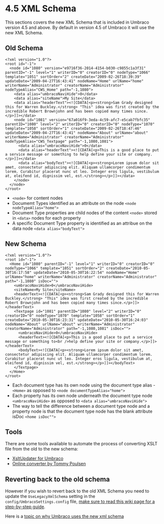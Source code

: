 # 4.5 XML Schema

This sections covers the new XML Schema that is included in Umbraco version 4.5 and above. By default in version 4.5 of Umbraco it will use the
new XML Schema.

## Old Schema

    <?xml version="1.0"?>
    <root id="-1">
      <node id="1080" version="e9716f36-2014-4154-b030-c9855c1a3f31" parentID="-1" level="1" writerID="0" creatorID="0" nodeType="1066" template="1051" sortOrder="2" createDate="2009-02-26T18:39:39" updateDate="2009-04-27T16:43:41" nodeName="Home" urlName="home" writerName="Administrator" creatorName="Administrator" nodeTypeAlias="CWS_Home" path="-1,1080">
        <data alias="umbracoNaviHide">0</data>
        <data alias="siteName">My Site</data>
        <data alias="headerText"><![CDATA[<p><strong>Sam Grady designed this for Warren Buckley.</strong> "This" idea was first created by the incredible Robert Brownjohn and has been copied many times since.</p>]]></data>
        <node id="1081" version="67a016f9-3eda-4c59-afc7-e5cab7fbfc35" parentID="1080" level="2" writerID="0" creatorID="0" nodeType="1070" template="1058" sortOrder="1" createDate="2009-02-26T18:47:46" updateDate="2009-04-27T16:43:41" nodeName="About" urlName="about" writerName="Administrator" creatorName="Administrator" nodeTypeAlias="CWS_Textpage" path="-1,1080,1081">
          <data alias="umbracoNaviHide">0</data>
          <data alias="headerText"><![CDATA[<p>This is a good place to put a service message or something to help define your site or company.</p>]]></data>
          <data alias="bodyText"><![CDATA[<p><strong>Lorem ipsum dolor sit amet, consectetur adipiscing elit. Aliquam ullamcorper condimentum lorem. Curabitur placerat nunc ut leo. Integer eros ligula, vestibulum at, eleifend id, dignissim vel, est.</strong></p>]]></data>
        </node>
      </node>
    </root>


-   ```<node>``` for content nodes
-   Documemt Types identified as an attribute on the node ```<node
    nodeTypeAlias="home">```
-   Document Type properties are child nodes of the content ```<node>```
    stored in ```<data>``` nodes for each property
-   A specific Document Type property is identified as an attribue on
    the data node ```<data alias="bodyText">```

## New Schema

    <?xml version="1.0"?>
    <root id="-1">
      <Home id="1080" parentID="-1" level="1" writerID="0" creatorID="0" nodeType="1066" template="1051" sortOrder="2" createDate="2010-05-30T16:17:58" updateDate="2010-05-30T16:22:54" nodeName="Home" urlName="home" writerName="Administrator" creatorName="Administrator" path="-1,1080" isDoc="">
        <umbracoNaviHide>0</umbracoNaviHide>
        <siteName>My Site</siteName>
        <headerText><![CDATA[<p><strong>Sam Grady designed this for Warren Buckley.</strong> "This" idea was first created by the incredible Robert Brownjohn and has been copied many times since.</p>]]></headerText>
        <Textpage id="1081" parentID="1080" level="2" writerID="0" creatorID="0" nodeType="1070" template="1058" sortOrder="1" createDate="2010-05-30T16:23:31" updateDate="2010-05-30T16:24:03" nodeName="About" urlName="about" writerName="Administrator" creatorName="Administrator" path="-1,1080,1081" isDoc="">
          <umbracoNaviHide>0</umbracoNaviHide>
          <headerText><![CDATA[<p>This is a good place to put a service message or something to<br />help define your site or company.</p>]]></headerText>
          <bodyText><![CDATA[<p><strong>Lorem ipsum dolor sit amet, consectetur adipiscing elit. Aliquam ullamcorper condimentum lorem. Curabitur placerat nunc ut leo. Integer eros ligula, vestibulum at, eleifend id, dignissim vel, est.</strong></p>]]></bodyText>
        </Textpage>
      </Home>
    </root>

-   Each document type has its own node using the document type alias -
    ```<Home>``` as opposed to ```<node documentTypeAlias="home">```
-   Each property has its own node underneath the document type node
    ```<umbracoNaviHide>``` as opposed to ```<data alias="umbracoNaviHide">```
-   The way to tell the difference between a document type node and a
    property node is that the document type node has the blank attribute
    isDoc ```<home isDoc"">```

## Tools

There are some tools available to automate the process of converting
XSLT file from the old to the new schema:

-   [XsltUpdater for
    Umbraco](/projects/developer-tools/xsltupdater-for-umbraco)
-   [Online converter by Tommy
    Poulsen](http://blackpoint.dk/umbraco-workbench/tools/convert-xml-schema-to-45-.aspx?p=2)

## Reverting back to the old schema

However if you wish to revert back to the old XML Schema you need to
update the ```UseLegacyXmlSchema``` setting in the
```config/UmbracoSettings.config``` file, [make sure to read this wiki
page for a step-by-step
guide](/wiki/reference/xslt/45-xml-schema/switching-between-old-and-new-schema).

Here is a [topic on why Umbraco uses the new xml schema](https://our.umbraco.com/forum/developers/xslt/9665-Why-a-new-XML-Schema)
